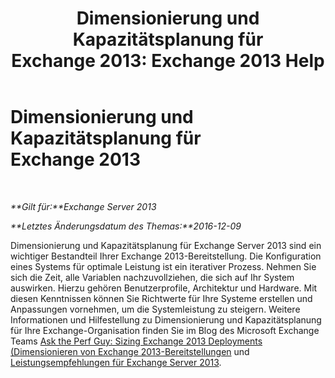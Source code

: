 ﻿---
title: 'Dimensionierung und Kapazitätsplanung für Exchange 2013: Exchange 2013 Help'
TOCTitle: Dimensionierung und Kapazitätsplanung für Exchange 2013
ms:assetid: d9852860-1a4c-4162-83f1-7131432be7d6
ms:mtpsurl: https://technet.microsoft.com/de-de/library/Dn178505(v=EXCHG.150)
ms:contentKeyID: 54652707
ms.date: 04/24/2018
mtps_version: v=EXCHG.150
ms.translationtype: HT
---

# Dimensionierung und Kapazitätsplanung für Exchange 2013

 

_**Gilt für:**Exchange Server 2013_

_**Letztes Änderungsdatum des Themas:**2016-12-09_

Dimensionierung und Kapazitätsplanung für Exchange Server 2013 sind ein wichtiger Bestandteil Ihrer Exchange 2013-Bereitstellung. Die Konfiguration eines Systems für optimale Leistung ist ein iterativer Prozess. Nehmen Sie sich die Zeit, alle Variablen nachzuvollziehen, die sich auf Ihr System auswirken. Hierzu gehören Benutzerprofile, Architektur und Hardware. Mit diesen Kenntnissen können Sie Richtwerte für Ihre Systeme erstellen und Anpassungen vornehmen, um die Systemleistung zu steigern. Weitere Informationen und Hilfestellung zu Dimensionierung und Kapazitätsplanung für Ihre Exchange-Organisation finden Sie im Blog des Microsoft Exchange Teams [Ask the Perf Guy: Sizing Exchange 2013 Deployments (Dimensionieren von Exchange 2013-Bereitstellungen](https://go.microsoft.com/fwlink/p/?linkid=301990) und [Leistungsempfehlungen für Exchange Server 2013](exchange-server-2013-performance-recommendations-exchange-2013-help.md).

